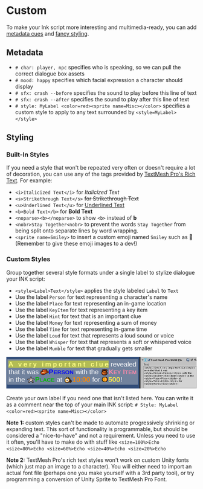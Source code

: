 # Custom
To make your Ink script more interesting and multimedia-ready, you can add [metadata cues](#metadata) and [fancy styling](#styling).

## Metadata

- `# char: player, npc` specifies who is speaking, so we can pull the correct dialogue box assets
- `# mood: happy` specifies which facial expression a character should display
- `# sfx: crash --before` specifies the sound to play before this line of text
- `# sfx: crash --after` specifies the sound to play after this line of text
- `# style: MyLabel <color=red><sprite name=Misc></color>` specifies a custom style to apply to any text surrounded by `<style=MyLabel></style>`

## Styling

### Built-In Styles
If you need a style that won't be repeated very often or doesn't require a lot of decoration, you can use any of the tags provided by [TextMesh Pro's Rich Text](http://digitalnativestudios.com/textmeshpro/docs/rich-text/). For example:
- `<i>Italicized Text</i>` for *Italicized Text*
- `<s>Strikethrough Text</s>` ~~for Strikethrough Text~~
- `<u>Underlined Text</u>` for <u>Underlined Text</u>
- `<b>Bold Text</b>` for **Bold Text**
- `<noparse><b></noparse>` to show `<b>` instead of **b**
- `<nobr>Stay Together<nobr>` to prevent the words `Stay Together` from being split onto separate lines by word wrapping.
- `<sprite name=Smiley>` to insert a custom emoji named `Smiley` such as 🙂 (Remember to give these emoji images to a dev!)

### Custom Styles
Group together several style formats under a single label to stylize dialogue your INK script:
- `<style=Label>Text</style>` applies the style labeled `Label` to `Text`
- Use the label `Person` for text representing a character's name 
- Use the label `Place` for text representing an in-game location
- Use the label `KeyItem` for text representing a key item
- Use the label `Hint` for text that is an important clue
- Use the label `Money` for text representing a sum of money
- Use the label `Time` for text representing in-game time
- Use the label `Loud` for text that represents a loud sound or voice
- Use the label `Whisper` for text that represents a soft or whispered voice
- Use the label `Mumble` for text that gradually gets smaller

![styles preview](/docs/img/FormatStyles-cropped.png)

Create your own label if you need one that isn't listed here. You can write it as a comment near the top of your main INK script: `# Style: MyLabel <color=red><sprite name=Misc></color>`

**Note 1:** custom styles can't be made to automate progressively shrinking or expanding text. This sort of functionality is programmable, but should be considered a "nice-to-have" and not a requirement. Unless you need to use it often, you'll have to make do with stuff like `<size=100%>Echo <size=80%>Echo <size=60%>Echo <size=40%>Echo <size=20%>Echo`

**Note 2:** TextMesh Pro's rich text styles won't work on custom Unity fonts (which just map an image to a character). You will either need to import an actual font file (perhaps one you make yourself with a 3rd party tool), or try programming a conversion of Unity Sprite to TextMesh Pro Font.
